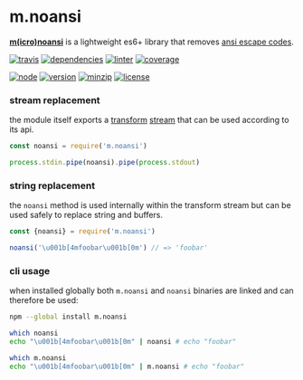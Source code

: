 m.noansi
===
**[m(icro)](https://github.com/ivoputzer/m.cro#readme)[noansi](https://github.com/ivoputzer/m.noansi)** is a lightweight es6+ library that removes [ansi escape codes](https://en.wikipedia.org/wiki/ANSI_escape_code).

[![travis](https://img.shields.io/travis/ivoputzer/m.noansi.svg?style=for-the-badge)](https://travis-ci.org/ivoputzer/m.noansi)
[![dependencies](https://img.shields.io/badge/dependencies-none-blue.svg?style=for-the-badge&colorB=44CC11)](package.json)
[![linter](https://img.shields.io/badge/coding%20style-standard-brightgreen.svg?style=for-the-badge)](http://standardjs.com/)
[![coverage](https://img.shields.io/coveralls/ivoputzer/m.noansi.svg?style=for-the-badge)](https://coveralls.io/github/ivoputzer/m.noansi?branch=master)

[![node](https://img.shields.io/badge/node-6%2B-blue.svg?style=for-the-badge)](https://nodejs.org/docs/v6.0.0/api)
[![version](https://img.shields.io/npm/v/m.noansi.svg?style=for-the-badge&colorB=007EC6)](https://www.npmjs.com/package/m.noansi)
[![minzip](https://img.shields.io/bundlephobia/minzip/m.noansi.svg?style=for-the-badge)](https://www.npmjs.com/package/m.noansi)
[![license](https://img.shields.io/badge/license-MIT-blue.svg?style=for-the-badge&colorB=007EC6)](https://spdx.org/licenses/MIT)

### stream replacement
the module itself exports a [transform](https://nodejs.org/api/stream.html#stream_class_stream_transform) [stream](https://nodejs.org/api/stream.html) that can be used according to its api.
```javascript
const noansi = require('m.noansi')

process.stdin.pipe(noansi).pipe(process.stdout)
```

### string replacement
the `noansi` method is used internally within the transform stream but can be used safely to replace string and buffers.
```javascript
const {noansi} = require('m.noansi')

noansi('\u001b[4mfoobar\u001b[0m') // => 'foobar'
```

### cli usage
when installed globally both `m.noansi` and `noansi` binaries are linked and can therefore be used:
```sh
npm --global install m.noansi

which noansi
echo "\u001b[4mfoobar\u001b[0m" | noansi # echo "foobar"

which m.noansi
echo "\u001b[4mfoobar\u001b[0m" | m.noansi # echo "foobar"
```

